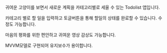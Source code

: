 귀여운 고양이를 보면서 새로운 계획을 카테고리별로 세울 수 있는 Todolist 앱입니다.

카테고리 별로 할 일을 입력하고 토글버튼을 통해 할일의 상태를 완료할 수 있습니다.  수정도 가능합니다. 

마음의 평화를 위한 편안하고 귀여운 영상 감상도 가능합니다.

MVVM모델로 구현되어 유지보수가 용이합니다.
